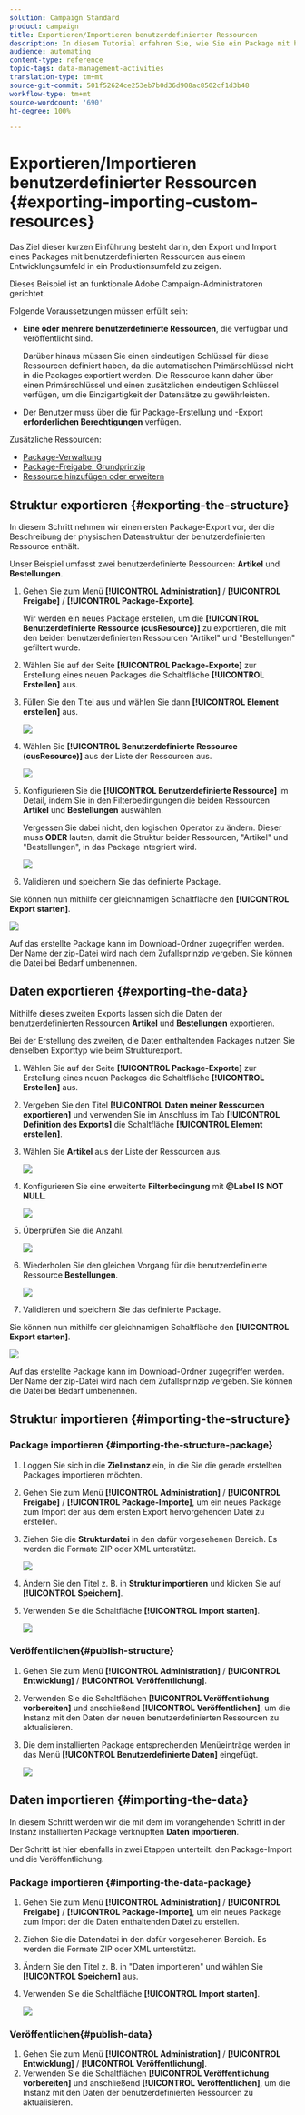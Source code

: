 ```yaml
---
solution: Campaign Standard
product: campaign
title: Exportieren/Importieren benutzerdefinierter Ressourcen
description: In diesem Tutorial erfahren Sie, wie Sie ein Package mit benutzerdefinierten Ressourcen exportieren und importieren können.
audience: automating
content-type: reference
topic-tags: data-management-activities
translation-type: tm+mt
source-git-commit: 501f52624ce253eb7b0d36d908ac8502cf1d3b48
workflow-type: tm+mt
source-wordcount: '690'
ht-degree: 100%

---
```



# Exportieren/Importieren benutzerdefinierter Ressourcen {#exporting-importing-custom-resources}

Das Ziel dieser kurzen Einführung besteht darin, den Export und Import eines Packages mit benutzerdefinierten Ressourcen aus einem Entwicklungsumfeld in ein Produktionsumfeld zu zeigen.

Dieses Beispiel ist an funktionale Adobe Campaign-Administratoren gerichtet.

Folgende Voraussetzungen müssen erfüllt sein:

* **Eine oder mehrere benutzerdefinierte Ressourcen**, die verfügbar und veröffentlicht sind.

   Darüber hinaus müssen Sie einen eindeutigen Schlüssel für diese Ressourcen definiert haben, da die automatischen Primärschlüssel nicht in die Packages exportiert werden. Die Ressource kann daher über einen Primärschlüssel und einen zusätzlichen eindeutigen Schlüssel verfügen, um die Einzigartigkeit der Datensätze zu gewährleisten.
* Der Benutzer muss über die für Package-Erstellung und -Export **erforderlichen Berechtigungen** verfügen.

Zusätzliche Ressourcen:

* [Package-Verwaltung](../../automating/using/managing-packages.md)
* [Package-Freigabe: Grundprinzip](../../developing/using/data-model-concepts.md)
* [Ressource hinzufügen oder erweitern](../../developing/using/key-steps-to-add-a-resource.md)

## Struktur exportieren {#exporting-the-structure}

In diesem Schritt nehmen wir einen ersten Package-Export vor, der die Beschreibung der physischen Datenstruktur der benutzerdefinierten Ressource enthält.

Unser Beispiel umfasst zwei benutzerdefinierte Ressourcen: **Artikel** und **Bestellungen**.

1. Gehen Sie zum Menü **[!UICONTROL Administration]** / **[!UICONTROL Freigabe]** / **[!UICONTROL Package-Exporte]**.

   Wir werden ein neues Package erstellen, um die **[!UICONTROL Benutzerdefinierte Ressource (cusResource)]** zu exportieren, die mit den beiden benutzerdefinierten Ressourcen &quot;Artikel&quot; und &quot;Bestellungen&quot; gefiltert wurde.

1. Wählen Sie auf der Seite **[!UICONTROL Package-Exporte]** zur Erstellung eines neuen Packages die Schaltfläche **[!UICONTROL Erstellen]** aus.
1. Füllen Sie den Titel aus und wählen Sie dann **[!UICONTROL Element erstellen]** aus.

   ![](assets/cusresources_export1.png)

1. Wählen Sie **[!UICONTROL Benutzerdefinierte Ressource (cusResource)]** aus der Liste der Ressourcen aus.

   ![](assets/cusresources_export2.png)

1. Konfigurieren Sie die **[!UICONTROL Benutzerdefinierte Ressource]** im Detail, indem Sie in den Filterbedingungen die beiden Ressourcen **Artikel** und **Bestellungen** auswählen.

   Vergessen Sie dabei nicht, den logischen Operator zu ändern. Dieser muss **ODER** lauten, damit die Struktur beider Ressourcen, &quot;Artikel&quot; und &quot;Bestellungen&quot;, in das Package integriert wird.

   ![](assets/cusresources_export3.png)

1. Validieren und speichern Sie das definierte Package.

Sie können nun mithilfe der gleichnamigen Schaltfläche den **[!UICONTROL Export starten]**.

![](assets/cusresources_export4.png)

Auf das erstellte Package kann im Download-Ordner zugegriffen werden. Der Name der zip-Datei wird nach dem Zufallsprinzip vergeben. Sie können die Datei bei Bedarf umbenennen.

## Daten exportieren {#exporting-the-data}

Mithilfe dieses zweiten Exports lassen sich die Daten der benutzerdefinierten Ressourcen **Artikel** und **Bestellungen** exportieren.

Bei der Erstellung des zweiten, die Daten enthaltenden Packages nutzen Sie denselben Exporttyp wie beim Strukturexport.

1. Wählen Sie auf der Seite **[!UICONTROL Package-Exporte]** zur Erstellung eines neuen Packages die Schaltfläche **[!UICONTROL Erstellen]** aus.
1. Vergeben Sie den Titel **[!UICONTROL Daten meiner Ressourcen exportieren]** und verwenden Sie im Anschluss im Tab **[!UICONTROL Definition des Exports]** die Schaltfläche **[!UICONTROL Element erstellen]**.
1. Wählen Sie **Artikel** aus der Liste der Ressourcen aus.

   ![](assets/cusresources_exportdata1.png)

1. Konfigurieren Sie eine erweiterte **Filterbedingung** mit **@Label IS NOT NULL**.

   ![](assets/cusresources_exportdata2.png)

1. Überprüfen Sie die Anzahl.

   ![](assets/cusresources_exportdata3.png)

1. Wiederholen Sie den gleichen Vorgang für die benutzerdefinierte Ressource **Bestellungen**.

   ![](assets/cusresources_exportdata4.png)

1. Validieren und speichern Sie das definierte Package.

Sie können nun mithilfe der gleichnamigen Schaltfläche den **[!UICONTROL Export starten]**.

![](assets/cusresources_exportdata5.png)

Auf das erstellte Package kann im Download-Ordner zugegriffen werden. Der Name der zip-Datei wird nach dem Zufallsprinzip vergeben. Sie können die Datei bei Bedarf umbenennen.

## Struktur importieren {#importing-the-structure}

### Package importieren {#importing-the-structure-package}

1. Loggen Sie sich in die **Zielinstanz** ein, in die Sie die gerade erstellten Packages importieren möchten.
1. Gehen Sie zum Menü **[!UICONTROL Administration]** / **[!UICONTROL Freigabe]** / **[!UICONTROL Package-Importe]**, um ein neues Package zum Import der aus dem ersten Export hervorgehenden Datei zu erstellen.
1. Ziehen Sie die **Strukturdatei** in den dafür vorgesehenen Bereich. Es werden die Formate ZIP oder XML unterstützt.

   ![](assets/cusresources_import2.png)

1. Ändern Sie den Titel z. B. in **Struktur importieren** und klicken Sie auf **[!UICONTROL Speichern]**.
1. Verwenden Sie die Schaltfläche **[!UICONTROL Import starten]**.

   ![](assets/cusresources_import3.png)

### Veröffentlichen{#publish-structure}

1. Gehen Sie zum Menü **[!UICONTROL Administration]** / **[!UICONTROL Entwicklung]** / **[!UICONTROL Veröffentlichung]**.
1. Verwenden Sie die Schaltflächen **[!UICONTROL Veröffentlichung vorbereiten]** und anschließend **[!UICONTROL Veröffentlichen]**, um die Instanz mit den Daten der neuen benutzerdefinierten Ressourcen zu aktualisieren.
1. Die dem installierten Package entsprechenden Menüeinträge werden in das Menü **[!UICONTROL Benutzerdefinierte Daten]** eingefügt.

   ![](assets/cusresources_import1.png)

## Daten importieren {#importing-the-data}

In diesem Schritt werden wir die mit dem im vorangehenden Schritt in der Instanz installierten Package verknüpften **Daten importieren**.

Der Schritt ist hier ebenfalls in zwei Etappen unterteilt: den Package-Import und die Veröffentlichung.

### Package importieren {#importing-the-data-package}

1. Gehen Sie zum Menü **[!UICONTROL Administration]** / **[!UICONTROL Freigabe]** / **[!UICONTROL Package-Importe]**, um ein neues Package zum Import der die Daten enthaltenden Datei zu erstellen.
1. Ziehen Sie die Datendatei in den dafür vorgesehenen Bereich. Es werden die Formate ZIP oder XML unterstützt.
1. Ändern Sie den Titel z. B. in &quot;Daten importieren&quot; und wählen Sie **[!UICONTROL Speichern]** aus.
1. Verwenden Sie die Schaltfläche **[!UICONTROL Import starten]**.

   ![](assets/cusresources_importdata.png)

### Veröffentlichen{#publish-data}

1. Gehen Sie zum Menü **[!UICONTROL Administration]** / **[!UICONTROL Entwicklung]** / **[!UICONTROL Veröffentlichung]**.
1. Verwenden Sie die Schaltflächen **[!UICONTROL Veröffentlichung vorbereiten]** und anschließend **[!UICONTROL Veröffentlichen]**, um die Instanz mit den Daten der benutzerdefinierten Ressourcen zu aktualisieren.
